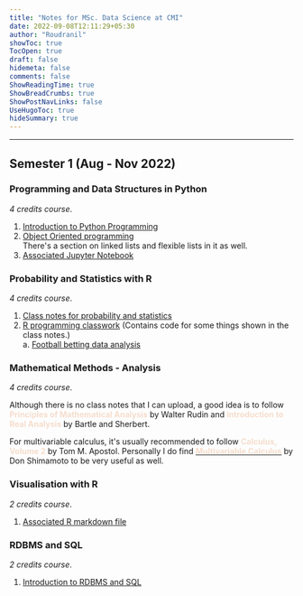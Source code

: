 ```yaml
---
title: "Notes for MSc. Data Science at CMI"
date: 2022-09-08T12:11:29+05:30
author: "Roudranil"
showToc: true
TocOpen: true
draft: false
hidemeta: false
comments: false
ShowReadingTime: true
ShowBreadCrumbs: true
ShowPostNavLinks: false
UseHugoToc: true
hideSummary: true
---
```

---
## Semester 1 (Aug - Nov 2022)

<!-- add this to encapsulate once sem 2 is added
<details>
<summary>Click to expand</summary>
</details> -->

### Programming and Data Structures in Python

*4 credits course*.

<!-- 1. [Introduction to Python Programming](https://github.com/Roudranil/cmi-notes/blob/main/SEM%201/PDSP/notes/notes.pdf)  
2. [Object Oriented programming](https://github.com/Roudranil/cmi-notes/blob/main/SEM%201/PDSP/notes/Object%20oriented%20programing.pdf)
3. [Associated Jupyter Notebook](https://github.com/Roudranil/cmi-notes/blob/main/SEM%201/PDSP/notes/lecture_notes.ipynb) -->
1. [Introduction to Python Programming](/cmi-notes/SEM%201/PDSP/notes/notes.pdf)  
2. [Object Oriented programming](/cmi-notes/SEM%201/PDSP/notes/Object%20oriented%20programing.pdf)  
   There's a section on linked lists and flexible lists in it as well.
3. [Associated Jupyter Notebook](/cmi-notes/SEM%201/PDSP/notes/lecture_notes.ipynb)


### Probability and Statistics with R

*4 credits course*.

<!-- 1. [Class notes for probability and statistics](https://github.com/Roudranil/cmi-notes/blob/main/SEM%201/PBSR%20%26%20VISU/notes/PBSR_notes.pdf)
2. [R programming classwork](https://github.com/Roudranil/cmi-notes/blob/main/SEM%201/PBSR%20%26%20VISU/PBSR%20classwork/classwork_rmd.Rmd) (R markdown file. Contains code for some things shown in the class notes.)  
    a. [Football betting data analysis](https://github.com/Roudranil/cmi-notes/blob/main/SEM%201/PBSR%20%26%20VISU/PBSR%20classwork/classwork_rmd.Rmd) (R markdown file). -->

1. [Class notes for probability and statistics](/cmi-notes/SEM%201/PBSR%20%26%20VISU/notes/PBSR_notes.pdf)
2. [R programming classwork](/cmi-notes/SEM%201/PBSR%20%26%20VISU/PBSR%20classwork/classwork_rmd.html) (Contains code for some things shown in the class notes.)  
    a. [Football betting data analysis](/cmi-notes/SEM%201/PBSR%20%26%20VISU/PBSR%20classwork/05-09-2022-football-betting-data-analysis.html)
### Mathematical Methods - Analysis

*4 credits course*.  

Although there is no class notes that I can upload, a good idea is to follow <span style="color:#F6DDCC">**Principles of Mathematical Analysis**</span> by Walter Rudin and <span style="color:#F6DDCC">**Introduction to Real Analysis**</span> by Bartle and Sherbert.

For multivariable calculus, it's usually recommended to follow <span style="color:#F6DDCC">**Calculus, Volume 2**</span> by Tom M. Apostol. Personally I do find [<span style="color:#F6DDCC">**Multivariable Calculus**</span>](https://open.umn.edu/opentextbooks/textbooks/780) by Don Shimamoto to be very useful as well.

### Visualisation with R

*2 credits course*.

<!-- 1. [Associated R markdown file](https://github.com/Roudranil/cmi-notes/blob/main/SEM%201/PBSR%20%26%20VISU/visualisation%20classwork/visualisation_rmd.Rmd) -->

1. [Associated R markdown file](/cmi-notes/SEM%201/PBSR%20%26%20VISU/visualisation%20classwork/visualisation_rmd.html)

### RDBMS and SQL

*2 credits course*.

1. [Introduction to RDBMS and SQL](/cmi-notes/SEM%201/RDBMS%20%26%20SQL/notes/notes.pdf)